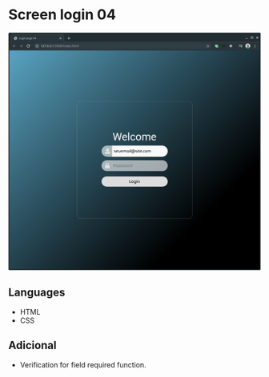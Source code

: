 # Screen login 04

<img src=screenlogin.png>

## Languages

- HTML
- CSS

## Adicional

- Verification for field required function.
  